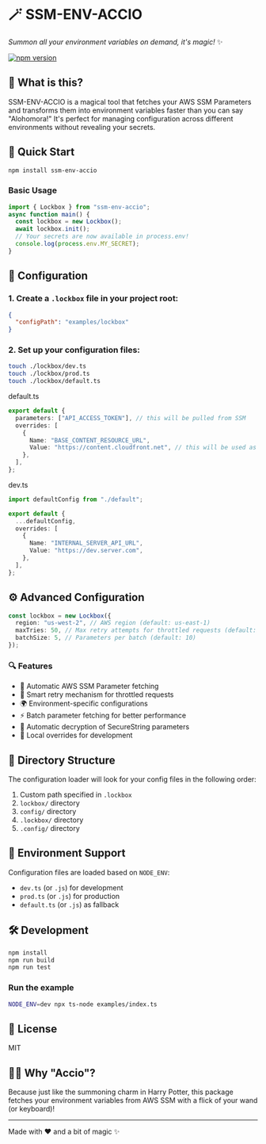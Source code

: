 # 🪄 SSM-ENV-ACCIO

_Summon all your environment variables on demand, it's magic!_ ✨

[![npm version](https://badge.fury.io/js/ssm-env-accio.svg)](https://badge.fury.io/js/ssm-env-accio)

## 🎯 What is this?

SSM-ENV-ACCIO is a magical tool that fetches your AWS SSM Parameters and transforms them into environment variables faster than you can say "Alohomora!" It's perfect for managing configuration across different environments without revealing your secrets.

## 🚀 Quick Start

```bash
npm install ssm-env-accio
```

### Basic Usage

```typescript
import { Lockbox } from "ssm-env-accio";
async function main() {
  const lockbox = new Lockbox();
  await lockbox.init();
  // Your secrets are now available in process.env!
  console.log(process.env.MY_SECRET);
}
```

## 🎨 Configuration

### 1. Create a `.lockbox` file in your project root:

```json
{
  "configPath": "examples/lockbox"
}
```

### 2. Set up your configuration files:

```bash
touch ./lockbox/dev.ts
touch ./lockbox/prod.ts
touch ./lockbox/default.ts
```

default.ts

```typescript
export default {
  parameters: ["API_ACCESS_TOKEN"], // this will be pulled from SSM
  overrides: [
    {
      Name: "BASE_CONTENT_RESOURCE_URL",
      Value: "https://content.cloudfront.net", // this will be used as the value for the environment variable
    },
  ],
};
```

dev.ts

```typescript
import defaultConfig from "./default";

export default {
  ...defaultConfig,
  overrides: [
    {
      Name: "INTERNAL_SERVER_API_URL",
      Value: "https://dev.server.com",
    },
  ],
};
```

## ⚙️ Advanced Configuration

```typescript
const lockbox = new Lockbox({
  region: "us-west-2", // AWS region (default: us-east-1)
  maxTries: 50, // Max retry attempts for throttled requests (default: 100)
  batchSize: 5, // Parameters per batch (default: 10)
});
```

### 🔍 Features

- 🚀 Automatic AWS SSM Parameter fetching
- 🔄 Smart retry mechanism for throttled requests
- 🌍 Environment-specific configurations
- ⚡️ Batch parameter fetching for better performance
- 🔐 Automatic decryption of SecureString parameters
- 🎯 Local overrides for development

## 📁 Directory Structure

The configuration loader will look for your config files in the following order:

1. Custom path specified in `.lockbox`
2. `lockbox/` directory
3. `config/` directory
4. `.lockbox/` directory
5. `.config/` directory

## 🌟 Environment Support

Configuration files are loaded based on `NODE_ENV`:

- `dev.ts` (or `.js`) for development
- `prod.ts` (or `.js`) for production
- `default.ts` (or `.js`) as fallback

## 🛠️ Development

```bash
npm install
npm run build
npm run test
```

### Run the example

```bash
NODE_ENV=dev npx ts-node examples/index.ts
```

## 📝 License

MIT

## 🧙‍♂️ Why "Accio"?

Because just like the summoning charm in Harry Potter, this package fetches your environment variables from AWS SSM with a flick of your wand (or keyboard)!

---

Made with ❤️ and a bit of magic ✨
